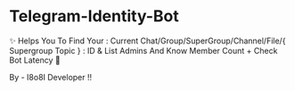 # Telegram-Identity-Bot
✨ Helps You To Find Your : Current Chat/Group/SuperGroup/Channel/File/{ Supergroup Topic } :  ID &amp; List Admins And Know Member Count  + Check Bot Latency 💚

By - I8o8I Developer !!
